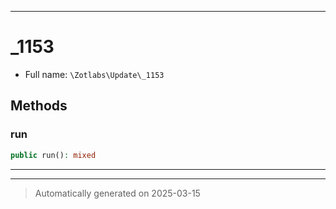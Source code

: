 ***

# _1153





* Full name: `\Zotlabs\Update\_1153`




## Methods


### run



```php
public run(): mixed
```












***


***
> Automatically generated on 2025-03-15
